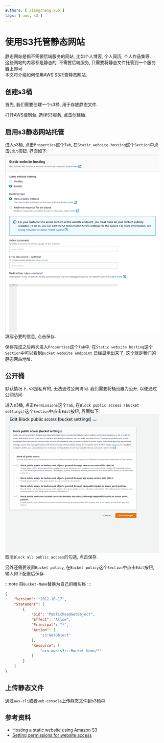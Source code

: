 ```yaml
---
authors: [ xiangcheng.kuo ]
tags: [ aws, s3 ]
---
```


# 使用S3托管静态网站

静态网站是指不需要后端服务的网站, 比如个人博客, 个人简历, 个人作品集等. <br/>
这些网站的内容都是静态的, 不需要后端服务, 只需要将静态文件托管到一个服务器上即可.<br/>
本文将介绍如何使用AWS S3托管静态网站.

<!--truncate-->

## 创建s3桶

首先, 我们需要创建一个s3桶, 用于存放静态文件.

打开AWS控制台, 选择S3服务, 点击创建桶.

## 启用s3静态网站托管

进入s3桶, 点击`Properties`这个`Tab`, 在`Static website hosting`这个`Section`中点击`Edit`按钮.
界面如下:
![2023-04-20 14-43-25.png](./2023-04-20-14-43-25.png)
填写必要的信息, 点击保存.

保存完成之后再次进入`Properties`这个`Tab`中, 在`Static website hosting`这个`Section`中可以看到`Bucket website endpoint`
已经显示出来了, 这个就是我们的静态网站地址.

## 公开桶

默认情况下, s3是私有的, 无法通过公网访问. 我们需要将桶设置为公开, 以便通过公网访问.

进入s3桶, 点击`Permissions`这个`Tab`, 在`Block public access (bucket settings)`这个`Section`中点击`Edit`按钮, 界面如下:
![2023-04-20 14-49-00.png](./2023-04-20-14-50-45.png)
取消`Block all public access`的勾选, 点击保存.

另外还需要设置`Bucket policy`, 在`Bucket policy`这个`Section`中点击`Edit`按钮, 输入如下配置后保存.

:::note
将`Bucket-Name`替换为自己的桶名称
:::

```json
{
	"Version": "2012-10-17",
	"Statement": [
		{
			"Sid": "PublicReadGetObject",
			"Effect": "Allow",
			"Principal": "*",
			"Action": [
				"s3:GetObject"
			],
			"Resource": [
				"arn:aws:s3:::Bucket-Name/*"
			]
		}
	]
}
```

## 上传静态文件

通过`aws-cli`或者`web-console`上传静态文件到s3桶中.

## 参考资料

- [Hosting a static website using Amazon S3](https://docs.amazonaws.cn/en_us/AmazonS3/latest/userguide/WebsiteHosting.html)
- [Setting permissions for website access](https://docs.aws.amazon.com/AmazonS3/latest/userguide/WebsiteAccessPermissionsReqd.html)